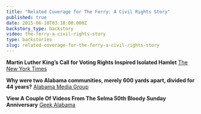 ```yaml
---
title: "Related Coverage for The Ferry: A Civil Rights Story"
published: true
date: 2015-06-10T03:18:00.000Z
backstory_type: backstory
video: the-ferry-a-civil-rights-story
type: backstories
slug: related-coverage-for-the-ferry-a-civil-rights-story
---
```


**Martin Luther King’s Call for Voting Rights Inspired Isolated Hamlet**
[The New York Times](http://www.nytimes.com/2015/03/09/us/gees-bend-alabama-martin-luther-king-voting-rights-1965.html?rref=collection%2Fcolumn%2Fretro-report&action=click&contentCollection=us&region=stream&module=stream_unit&contentPlacement=9&pgtype=collection)

**Why were two Alabama communities, merely 600 yards apart, divided for 44 years?**
[Alabama Media Group](http://www.al.com/opinion/index.ssf/2015/03/why_two_alabama_communities_me.html)

**View A Couple Of Videos From The Selma 50th Bloody Sunday Anniversary**
[Geek Alabama](http://geekalabama.com/2015/03/10/view-a-couple-of-videos-from-the-selma-50th-bloody-sunday-anniversary/)

